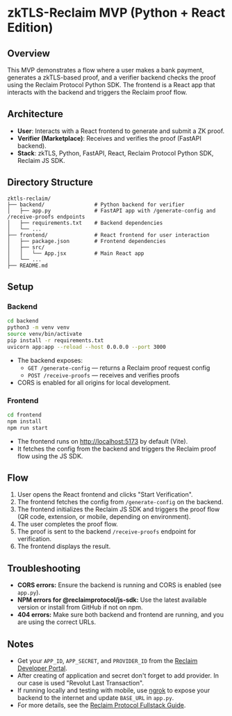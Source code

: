 # zkTLS-Reclaim MVP (Python + React Edition)

## Overview
This MVP demonstrates a flow where a user makes a bank payment, generates a zkTLS-based proof, and a verifier backend checks the proof using the Reclaim Protocol Python SDK. The frontend is a React app that interacts with the backend and triggers the Reclaim proof flow.

## Architecture
- **User**: Interacts with a React frontend to generate and submit a ZK proof.
- **Verifier (Marketplace)**: Receives and verifies the proof (FastAPI backend).
- **Stack**: zkTLS, Python, FastAPI, React, Reclaim Protocol Python SDK, Reclaim JS SDK.

## Directory Structure
```
zktls-reclaim/
├── backend/                # Python backend for verifier
│   ├── app.py              # FastAPI app with /generate-config and /receive-proofs endpoints
│   ├── requirements.txt    # Backend dependencies
│   └── ...
├── frontend/               # React frontend for user interaction
│   ├── package.json        # Frontend dependencies
│   ├── src/
│   │   └── App.jsx         # Main React app
│   └── ...
├── README.md
```

## Setup

### Backend
```bash
cd backend
python3 -m venv venv
source venv/bin/activate
pip install -r requirements.txt
uvicorn app:app --reload --host 0.0.0.0 --port 3000
```
- The backend exposes:
  - `GET /generate-config` — returns a Reclaim proof request config
  - `POST /receive-proofs` — receives and verifies proofs
- CORS is enabled for all origins for local development.

### Frontend
```bash
cd frontend
npm install
npm run start
```
- The frontend runs on [http://localhost:5173](http://localhost:5173) by default (Vite).
- It fetches the config from the backend and triggers the Reclaim proof flow using the JS SDK.

## Flow
1. User opens the React frontend and clicks "Start Verification".
2. The frontend fetches the config from `/generate-config` on the backend.
3. The frontend initializes the Reclaim JS SDK and triggers the proof flow (QR code, extension, or mobile, depending on environment).
4. The user completes the proof flow.
5. The proof is sent to the backend `/receive-proofs` endpoint for verification.
6. The frontend displays the result.

## Troubleshooting
- **CORS errors:** Ensure the backend is running and CORS is enabled (see `app.py`).
- **NPM errors for @reclaimprotocol/js-sdk:** Use the latest available version or install from GitHub if not on npm.
- **404 errors:** Make sure both backend and frontend are running, and you are using the correct URLs.

## Notes
- Get your `APP_ID`, `APP_SECRET`, and `PROVIDER_ID` from the [Reclaim Developer Portal](https://dev.reclaimprotocol.org/my-applications).
- After creating of application and secret don't forget to add provider. In our case is used "Revolut Last Transaction".
- If running locally and testing with mobile, use [ngrok](https://ngrok.com/) to expose your backend to the internet and update `BASE_URL` in `app.py`.
- For more details, see the [Reclaim Protocol Fullstack Guide](https://docs.reclaimprotocol.org/web/frontend/fullstack).
